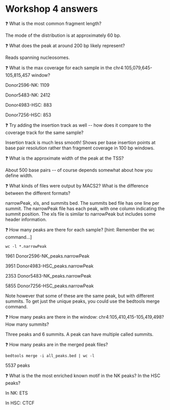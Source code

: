 # Workshop 4 answers

:question: What is the most common fragment length?

The mode of the distribution is at approximately 60 bp.  

:question: What does the peak at around 200 bp likely represent?

Reads spanning nucleosomes.

:question: What is the max coverage for each sample in the chr4:105,079,645-105,815,457 window?

Donor2596-NK: 1109

Donor5483-NK:  2412

Donor4983-HSC: 883

Donor7256-HSC: 853


:question: Try adding the insertion track as well -- how does it compare to the coverage track for the same sample?

Insertion track is much less smooth! Shows per base insertion points at base pair resolution rather than fragment coverage in 100 bp windows.

:question: What is the approximate width of the peak at the TSS?

About 500 base pairs -- of course depends somewhat about how you define width.    

:question: What kinds of files were output by MACS2? What is the difference between the different formats?

narrowPeak, xls, and summits bed.  The summits bed file has one line per summit. The narrowPeak file has each peak, with one column indicating the summit position. The xls file is similar to narrowPeak but includes some header information.

:question: How many peaks are there for each sample? [hint: Remember the wc command...]

```
wc -l *.narrowPeak
```

   1961 Donor2596-NK_peaks.narrowPeak
   
   3951 Donor4983-HSC_peaks.narrowPeak
   
   2353 Donor5483-NK_peaks.narrowPeak
   
   5855 Donor7256-HSC_peaks.narrowPeak
  
 Note however that some of these are the same peak, but with different summits. To get just the unique peaks, you could use the bedtools merge command.   

:question: How many peaks are there in the window: chr4:105,410,415-105,419,498? How many summits?

Three peaks and 6 summits.  A peak can have multiple called summits.  

:question: How many peaks are in the merged peak files?

```
bedtools merge -i all_peaks.bed | wc -l
```

5537 peaks

:question: What is the the most enriched known motif in the NK peaks? In the HSC peaks?

In NK:  ETS

In HSC: CTCF

